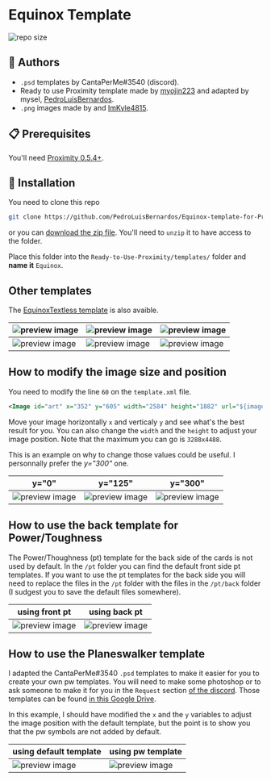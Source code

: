 # Equinox Template

![repo size](https://img.shields.io/github/repo-size/PedroLuisBernardos/Equinox-template-for-Proximity)

## 👥 Authors

* `.psd` templates by CantaPerMe#3540 (discord).
* Ready to use Proximity template made by [myojin223](https://github.com/myojin223) and adapted by mysel, [PedroLuisBernardos](https://github.com/PedroLuisBernardos).
* `.png` images made by  and [ImKyle4815](https://github.com/ImKyle4815).

## :clipboard: Prerequisites

You'll need [Proximity 0.5.4+](https://github.com/PedroLuisBernardos/Ready-to-Use-Proximity).

## :wrench: Installation

You need to clone this repo

```bash
git clone https://github.com/PedroLuisBernardos/Equinox-template-for-Proximity.git
```

or you can [download the zip file](https://github.com/PedroLuisBernardos/Equinox-template-for-Proximity/archive/refs/heads/master.zip). You'll need to `unzip` it to have access to the folder.

Place this folder into the `Ready-to-Use-Proximity/templates/` folder and **name it** `Equinox`.

## Other templates

The [EquinoxTextless template](https://github.com/PedroLuisBernardos/EquinoxTextless-template-for-Proximity) is also avaible.

| ![preview image](/Preview%20Images/Esper%20Sentinel%20(MH2%20Equinox).png) | ![preview image](/Preview%20Images/Nicol%20Bolas,%20the%20Ravager%20(M19%20Equinox).png) | ![preview image](/Preview%20Images/Waterlogged%20Grove%20(MH1%20Equinox).png) |
| --- | --- | --- |
| ![preview image](/Preview%20Images/Crop%20Rotation%20(2XM%20EquinoxTextless).png) | ![preview image](/Preview%20Images/Purphoros,%20God%20of%20the%20Forge%20(SLD%20EquinoxTextless).png) | ![preview image](/Preview%20Images/Wrenn%20and%20Six%20(MH1%20EquinoxTextless).png) |

## How to modify the image size and position

You need to modify the line `60` on the `template.xml` file.

```xml
<Image id="art" x="352" y="605" width="2584" height="1882" url="${image_uris.art_crop}">
```

Move your image horizontally `x` and verticaly `y` and see what's the best result for you. You can also change the `width` and the `height` to adjust your image position. Note that the maximum you can go is `3288x4488`.

This is an example on why to change those values could be useful. I personnally prefer the *y="300"* one.

| y="0" | y="125" | y="300" |
| --- | --- | --- |
| ![preview image](/Preview%20Images/y0.png) | ![preview image](/Preview%20Images/Crop%20Rotation%20(2XM%20EquinoxTextless).png) | ![preview image](/Preview%20Images/y300.png) |

## How to use the back template for Power/Toughness

The Power/Thoughness (pt) template for the back side of the cards is not used by default. In the `/pt` folder you can find the default front side pt templates. If you want to use the pt templates for the back side you will need to replace the files in the `/pt` folder with the files in the `/pt/back` folder (I sudgest you to save the default files somewhere).

| using front pt | using back pt |
| --- | --- |
| ![preview image](/Preview%20Images/front%20pt.png) | ![preview image](/Preview%20Images/back%20pt.png) |

## How to use the Planeswalker template

I adapted the CantaPerMe#3540 `.psd` templates to make it easier for you to create your own pw templates. You will need to make some photoshop or to ask someone to make it for you in the `Request` section [of the discord](https://discord.gg/QwV3KnwsDC). Those templates can be found [in this Google Drive](https://drive.google.com/drive/folders/1VCrE84mhYUwONlbEyYIGCNSI_YwhG4j4).

In this example, I should have modified the `x` and the `y` variables to adjust the image position with the default template, but the point is to show you that the pw symbols are not added by default.

| using default template | using pw template |
| --- | --- |
| ![preview image](/Preview%20Images/default%20template.png) | ![preview image](/Preview%20Images/pw%20template.png) |
